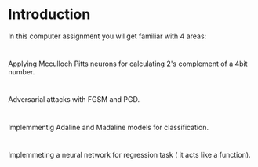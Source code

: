 # Introduction
In this computer assignment you wil get familiar with 4 areas:
# 
Applying Mcculloch Pitts neurons for calculating 2's complement of a 4bit number.
#
Adversarial attacks with FGSM and PGD.
#
Implemmentig Adaline and Madaline models for classification.
#
Implemmeting a neural network for regression task ( it acts like a function).
